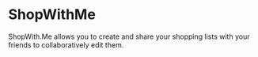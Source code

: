 ShopWithMe
==========
ShopWith.Me allows you to create and share your shopping lists with your friends to collaboratively edit them.



